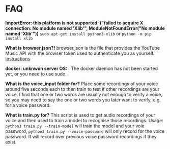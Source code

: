 # FAQ
**ImportError: this platform is not supported: ("failed to acquire X connection: No module named 'Xlib'", ModuleNotFoundError("No module named 'Xlib'"))**
`sudo apt-get install python3-xlib` or `python -m pip install xlib`

**What is browser.json?!**
browser.json is the file that provides the YouTube Music API with the browser token used to authenticate you as yourself. [Instructions](https://ytmusicapi.readthedocs.io/en/stable/setup/browser.html)

**docker: unknwon server OS: .**
The docker daemon has not been started yet, or you need to use sudo.

**What is the voice_input folder for?**
Place some recordings of your voice around five seconds each to then train to test if other recordings are your voice. I find that one or two words are usually not enough to verify a voice, so you may need to say the one or two words you later want to verify, e.g. for a voice password.

**What is train.py for?**
This script is used to get audio recordings of your voice and then used to train a model to recognise those recordings.
Usage: `python3 train.py --train-model` will train the model and your voie password, `python3 train.py --voice-password` will only record for the voice password. It will record over previous voice password recordings if they exist.